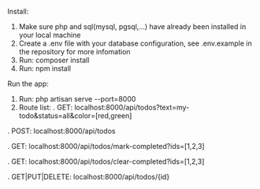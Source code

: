 Install:
1. Make sure php and sql(mysql, pgsql,...) have already been installed in your local machine
2. Create a .env file with your database configuration, see .env.example in the repository for more infomation
3. Run: composer install
4. Run: npm install

Run the app:
1. Run: php artisan serve --port=8000
2. Route list:
. GET: localhost:8000/api/todos?text=my-todo&status=all&color=[red,green]

. POST: localhost:8000/api/todos

. GET: localhost:8000/api/todos/mark-completed?ids=[1,2,3]

. GET: localhost:8000/api/todos/clear-completed?ids=[1,2,3]

. GET|PUT|DELETE: localhost:8000/api/todos/{id}
